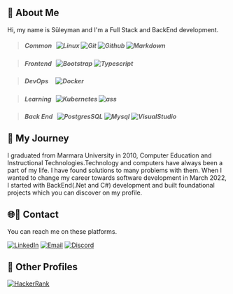 ## :necktie: About Me

Hi, my name is Süleyman and I'm a Full Stack and BackEnd development.

> ##### _Common_ &nbsp; ![Linux][#linux] ![Git][#git] ![Github][#github] ![Markdown][#markdown]

> ##### _Frontend_ &nbsp; ![Bootstrap][#bootstrap] ![Typescript][#typescript]

> ##### _DevOps_ &nbsp;&nbsp;&nbsp; ![Docker][#docker] 

> ##### _Learning_ &nbsp; ![Kubernetes][#kubernetes]  ![ass](https://user-images.githubusercontent.com/109723263/197598742-9f6bffa5-61ca-4ff6-9096-dfdeb2dd5e72.svg)

> ##### _Back End_ &nbsp; ![PostgresSQL][#postgresql] ![Mysql][#mysql] ![VisualStudio][#visualstudio]

## :bicyclist: My Journey

I graduated from Marmara University in 2010, Computer Education and Instructional Technologies.Technology and computers have always been a part of my life. I have found solutions to many problems with them. When I wanted to change my career towards software development in March 2022, I started with BackEnd(.Net and C#) development and built foundational projects which you can discover on my profile. 

## 🌐:email: Contact

You can reach me on these platforms.

[![LinkedIn][#linkedin]][@linkedin] [![Email][#gmail]][@gmail] [![Discord][#discord]][@discord]


## :pushpin: Other Profiles

 [![HackerRank][#hackerrank]][@hackerrank]

<!-- Badge Index -->

[#bootstrap]:       https://img.shields.io/badge/Bootstrap-7952B3?style=flat&logo=bootstrap&logoColor=white
[#docker]:          https://img.shields.io/badge/Docker-2496ED?style=flat&logo=docker&logoColor=white
[#git]:             https://img.shields.io/badge/Git-F05032?style=flat&logo=git&logoColor=white
[#github]:          https://img.shields.io/badge/Github-181717?style=flat&logo=github
[#html]:            https://img.shields.io/badge/HTML5-E34F26?style=flat&logo=html5&logoColor=white
[#kubernetes]:      https://img.shields.io/badge/Kubernetes-326CE5?&style=flat&logo=kubernetes&logoColor=white
[#linux]:           https://img.shields.io/badge/Linux-FCC624?style=flat&logo=linux&logoColor=black
[#markdown]:        https://img.shields.io/badge/Markdown-000000?style=flat&logo=markdown
[#postgresql]:      https://img.shields.io/badge/PostgreSQL-4169E1?style=flat&logo=postgresql&logoColor=white
[#mysql]:           https://img.shields.io/badge/MySQL-4479A1?style=flat&logo=mysql&logoColor=white
[#typescript]:      https://img.shields.io/badge/TypeScript-3178C6?style=flat&logo=typescript&logoColor=white
[#visualstudio]:    https://badgen.net/badge/icon/visualstudio?icon=visualstudio&label

[#discord]:         https://img.shields.io/badge/Discord-5865F2?style=flat&logo=discord&logoColor=white
[#dockerhub]:       https://img.shields.io/badge/Docker_Hub-294356?style=flat&logo=docker&logoColor=white
[#gmail]:           https://img.shields.io/badge/Gmail-EA4335?style=flat&logo=gmail&logoColor=white
[#hackerrank]:      https://img.shields.io/badge/HackerRank-00EA64?style=flat&logo=hackerrank&logoColor=white
[#linkedin]:        https://img.shields.io/badge/LinkedIn-0A66C2?style=flat&logo=linkedin

<!-- URL Index -->

[@discord]:         https://discord.com/channels/S%C3%BCleyman#9501 "Contact me on Discord!"
[@gmail]:           mailto:suleymanaslan.8006@gmail.com "Send me an email!"
[@linkedin]:        https://www.linkedin.com/in/s%C3%BCleyman-aslan/

[@gitlab]:          https://gitlab.com/huyagci
[@hackerrank]:      https://www.hackerrank.com/suleymanaslan_81
